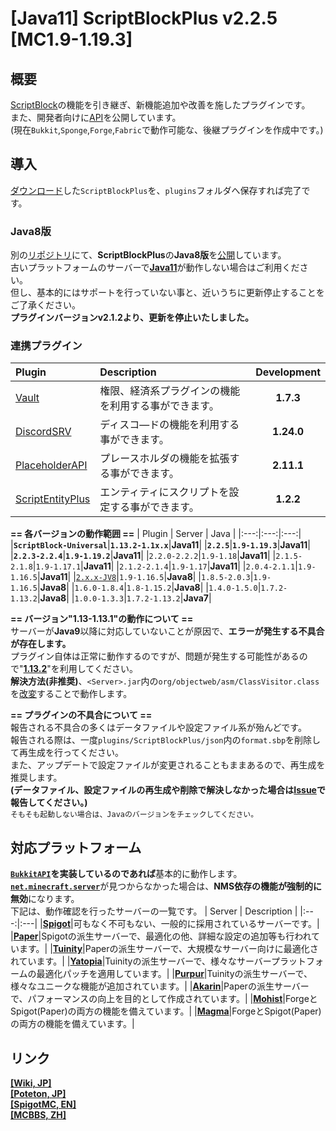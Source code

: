 [Java11] ScriptBlockPlus v2.2.5 [MC1.9-1.19.3]
==========

概要
-----------
[ScriptBlock](https://dev.bukkit.org/projects/scriptblock)の機能を引き継ぎ、新機能追加や改善を施したプラグインです。  
また、開発者向けに[API](https://github.com/yuttyann/ScriptBlockPlus/wiki/%5BJP%5D-API-Tutorial)を公開しています。  
(現在`Bukkit`,`Sponge`,`Forge`,`Fabric`で動作可能な、後継プラグインを作成中です。) 

導入
-----------
[ダウンロード](https://github.com/yuttyann/FileArchive/tree/main/ScriptBlockPlus)した`ScriptBlockPlus`を、`plugins`フォルダへ保存すれば完了です。  

### Java8版
別の[リポジトリ](https://github.com/yuttyann/ScriptBlockPlus-Java8)にて、**ScriptBlockPlus**の**Java8版**を[公開](https://github.com/yuttyann/ScriptBlockPlus-Java8/releases)しています。  
古いプラットフォームのサーバーで[**Java11**](https://adoptopenjdk.net/?variant=openjdk11)が動作しない場合はご利用ください。  
但し、基本的にはサポートを行っていない事と、近いうちに更新停止することをご了承ください。  
**プラグインバージョンv2.1.2より、更新を停止いたしました。**

### 連携プラグイン
| Plugin | Description | Development |
|:---|:---|:---:|
| [Vault](https://www.spigotmc.org/resources/vault.34315/) | 権限、経済系プラグインの機能を利用する事ができます。 | **1.7.3** |
| [DiscordSRV](https://www.spigotmc.org/resources/discordsrv.18494/) | ディスコ―ドの機能を利用する事ができます。 | **1.24.0** |
| [PlaceholderAPI](https://www.spigotmc.org/resources/placeholderapi.6245/) | プレースホルダの機能を拡張する事ができます。 | **2.11.1** |
| [ScriptEntityPlus](https://github.com/yuttyann/ScriptEntityPlus) | エンティティにスクリプトを設定する事ができます。 | **1.2.2** |  

**== 各バージョンの動作範囲 ==**
| Plugin | Server | Java |
|:---:|:---:|:---:|
|**`ScriptBlock-Universal`**|**`1.13.2-1.1x.x`**|**Java11**|
|**`2.2.5`**|**`1.9-1.19.3`**|**Java11**|
|**`2.2.3-2.2.4`**|**`1.9-1.19.2`**|**Java11**|
|`2.2.0-2.2.2`|`1.9-1.18`|**Java11**|
|`2.1.5-2.1.8`|`1.9-1.17.1`|**Java11**|
|`2.1.2-2.1.4`|`1.9-1.17`|**Java11**|
|`2.0.4-2.1.1`|`1.9-1.16.5`|**Java11**|
|[`2.x.x-JV8`](https://github.com/yuttyann/ScriptBlockPlus-Java8)|`1.9-1.16.5`|**Java8**|
|`1.8.5-2.0.3`|`1.9-1.16.5`|**Java8**|
|`1.6.0-1.8.4`|`1.8-1.15.2`|**Java8**|
|`1.4.0-1.5.0`|`1.7.2-1.13.2`|**Java8**|
|`1.0.0-1.3.3`|`1.7.2-1.13.2`|**Java7**|  

**== バージョン"1.13-1.13.1"の動作について ==**  
サーバーが**Java9**以降に対応していないことが原因で、**エラーが発生する不具合が存在します。**  
プラグイン自体は正常に動作するのですが、問題が発生する可能性があるので"[**1.13.2**](https://papermc.io/legacy)"を利用してください。  
**解決方法(非推奨)**、`<Server>.jar`内の`org/objectweb/asm/ClassVisitor.class`を[改変](https://pastebin.com/UFBdKXJD)することで動作します。  

**== プラグインの不具合について ==**  
報告される不具合の多くはデータファイルや設定ファイル系が殆んどです。  
報告される際は、一度`plugins/ScriptBlockPlus/json`内の`format.sbp`を削除して再生成を行ってください。  
また、アップデートで設定ファイルが変更されることもままあるので、再生成を推奨します。  
**(データファイル、設定ファイルの再生成や削除で解決しなかった場合は[Issue](https://github.com/yuttyann/ScriptBlockPlus/issues)で報告してください。)**  
`そもそも起動しない場合は、Javaのバージョンをチェックしてください。`

対応プラットフォーム
-----------
**[`BukkitAPI`](https://hub.spigotmc.org/javadocs/bukkit/overview-summary.html)を実装しているのであれば**基本的に動作します。  
[**`net.minecraft.server`**](https://sodocumentation.net/ja/bukkit/topic/9576/nms)が見つからなかった場合は、**NMS依存の機能が強制的に無効**になります。  
下記は、動作確認を行ったサーバーの一覧です。
| Server | Description |
|:---:|:---|
|**[Spigot](https://www.spigotmc.org/)**|可もなく不可もない、一般的に採用されているサーバーです。|
|**[Paper](https://papermc.io/)**|Spigotの派生サーバーで、最適化の他、詳細な設定の追加等も行われています。|
|**[Tuinity](https://ci.codemc.io/job/Spottedleaf/job/Tuinity/)**|Paperの派生サーバーで、大規模なサーバー向けに最適化されています。|
|**[Yatopia](https://yatopiamc.org/)**|Tuinityの派生サーバーで、様々なサーバープラットフォームの最適化パッチを適用しています。|
|**[Purpur](https://purpur.pl3x.net/)**|Tuinityの派生サーバーで、様々なユニークな機能が追加されています。|
|**[Akarin](https://github.com/Akarin-project/Akarin)**|Paperの派生サーバーで、パフォーマンスの向上を目的として作成されています。|
|**[Mohist](https://mohistmc.com/)**|ForgeとSpigot(Paper)の両方の機能を備えています。|
|**[Magma](https://magmafoundation.org/)**|ForgeとSpigot(Paper)の両方の機能を備えています。|

リンク
-----------
**[[Wiki, JP]](https://github.com/yuttyann/ScriptBlockPlus/wiki)**  
**[[Poteton, JP]](https://mcpoteton.com/mcplugin-scriptblockplus)**  
**[[SpigotMC, EN]](https://www.spigotmc.org/resources/scriptblockplus.78413/)**  
**[[MCBBS, ZH]](https://www.mcbbs.net/thread-691900-1-1.html)**